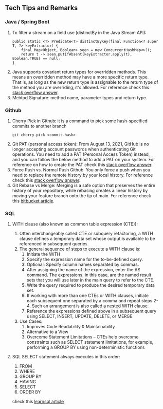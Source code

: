 ## Tech Tips and Remarks

### Java / Spring Boot
1. To filter a stream on a field use (distinctBy in the Java Stream API):
    ```
    public static <T> Predicate<T> distinctByKey(final Function<? super T, ?> keyExtractor) {
        final Map<Object, Boolean> seen = new ConcurrentHashMap<>();
        return t -> seen.putIfAbsent(keyExtractor.apply(t), Boolean.TRUE) == null;     
    }
    ```
2. Java supports covariant return types for overridden methods. This means an overridden method may have a more specific return type. That is, as long as the new return type is assignable to the return type of the method you are overriding, it's allowed. For reference check this [stack overflow answer](https://stackoverflow.com/a/14694885).
3. Mehtod Signature: method name, parameter types and return type.
  
### Github
1. Cherry Pick in Github: it is a command to pick some hash-specified commits to another branch
    ```
    git cherry-pick <commit-hash>
    ```
2. Git PAT (personal access token):
    From August 13, 2021, GitHub is no longer accepting account passwords when authenticating Git operations. You need to add a PAT (Personal Access Token) instead, and you can follow the below method to add a PAT on your system.
    For reference on how to create the PAT check this [stack overflow answer](https://stackoverflow.com/a/68781050).
3. Force Push vs. Normal Push Github:
    You only force a push when you need to replace the remote history by your local history.
    For reference check this [stack overflow answer](https://stackoverflow.com/a/43567591).
4. Git Rebase vs Merge:
    Merging is a safe option that preserves the entire history of your repository, while rebasing creates a linear history by moving your feature branch onto the tip of main.
    For reference check this [bitbucket article](https://www.atlassian.com/git/tutorials/merging-vs-rebasing1).
  
### SQL
1. WITH clause (also known as common table expression (CTE)):
    1. Often interchangeably called CTE or subquery refactoring, a WITH clause defines a temporary data set whose output is available to be referenced in subsequent queries.
    2. The general sequence of steps to execute a WITH clause is:
        1. Initiate the WITH
        2. Specify the expression name for the to-be-defined query.
        3. Optional: Specify column names separated by commas.
        4. After assigning the name of the expression, enter the AS command. The expressions, in this case, are the named result sets that you will use later in the main query to refer to the CTE.
        5. Write the query required to produce the desired temporary data set.
        6. If working with more than one CTEs or WITH clauses, initiate each subsequent one separated by a comma and repeat steps 2-4. Such an arrangement is also called a nested WITH clause.
        7. Reference the expressions defined above in a subsequent query using SELECT, INSERT, UPDATE, DELETE, or MERGE
    3. Use Cases:
        1. Improves Code Readability & Maintainability
        2. Alternative to a View
        3. Overcome Statement Limitations – CTEs help overcome constraints such as SELECT statement limitations, for example, performing a GROUP BY using non-deterministic functions
2. SQL SELECT statement always executes in this order: 
    1. FROM
    2. WHERE
    3. GROUP BY
    4. HAVING
    5. SELECT
    6. ORDER BY 

    check this [learnsql article](https://learnsql.com/blog/getting-hang-group-clause/)
